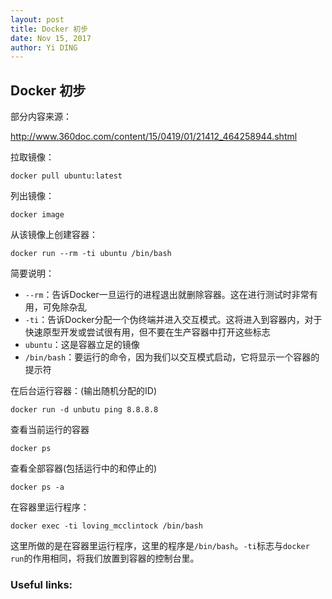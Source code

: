 ```yaml
--- 
layout: post
title: Docker 初步
date: Nov 15, 2017
author: Yi DING
---
```


[comment]: # (This blog introduce the use of Docker)

## Docker 初步
部分内容来源：

http://www.360doc.com/content/15/0419/01/21412_464258944.shtml



拉取镜像：
```
docker pull ubuntu:latest
```

列出镜像：
```
docker image
```

从该镜像上创建容器：
```
docker run --rm -ti ubuntu /bin/bash
```
简要说明：
* `--rm`：告诉Docker一旦运行的进程退出就删除容器。这在进行测试时非常有用，可免除杂乱
* `-ti`：告诉Docker分配一个伪终端并进入交互模式。这将进入到容器内，对于快速原型开发或尝试很有用，但不要在生产容器中打开这些标志
* `ubuntu`：这是容器立足的镜像
* `/bin/bash`：要运行的命令，因为我们以交互模式启动，它将显示一个容器的提示符

在后台运行容器：(输出随机分配的ID)
```
docker run -d unbutu ping 8.8.8.8

```

查看当前运行的容器
```
docker ps
```


查看全部容器(包括运行中的和停止的)
```
docker ps -a
```

在容器里运行程序：
```
docker exec -ti loving_mcclintock /bin/bash
```
这里所做的是在容器里运行程序，这里的程序是`/bin/bash`。`-ti`标志与`docker run`的作用相同，将我们放置到容器的控制台里。


### Useful links:

